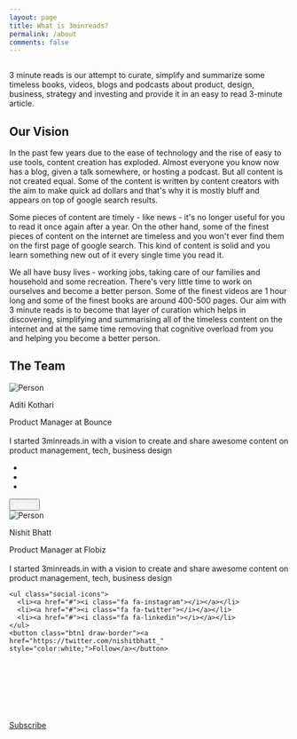 ```yaml
---
layout: page
title: What is 3minreads?
permalink: /about
comments: false
---
```


<div class="row justify-content-between">
<div class="col-md-8" style="overflow-x:auto">

<p>3 minute reads is our attempt to curate, simplify and summarize some timeless books, videos, blogs and podcasts about product, design, business, strategy and investing and provide it in an easy to read 3-minute article.</p>
<div class="section-title">
    <h2><span>Our Vision</span></h2>
</div>
<p>In the past few years due to the ease of technology and the rise of easy to use tools, content creation has exploded. Almost everyone you know now has a blog, given a talk somewhere, or hosting a podcast. But all content is not created equal. Some of the content is written by content creators with the aim to make quick ad dollars and that's why it is mostly bluff and appears on top of google search results. 

Some pieces of content are timely - like news - it's no longer useful for you to read it once again after a year. On the other hand, some of the finest pieces of content on the internet are timeless and you won't ever find them on the first page of google search. This kind of content is solid and you learn something new out of it every single time you read it. 

We all have busy lives - working jobs, taking care of our families and household and some recreation. There's very little time to work on ourselves and become a better person. Some of the finest videos are 1 hour long and some of the finest books are around 400-500 pages. Our aim with 3 minute reads is to become that layer of curation which helps in discovering, simplifying and summarising all of the timeless content on the internet and at the same time removing that cognitive overload from you and helping you become a better person.</p>
<div class="section-title">
    <h2><span>The Team</span></h2>
</div>

<div class="row1">
<div class="column1">
 <div class="card1">
    <img src="https://pbs.twimg.com/profile_images/1259110424881971200/0xvAUQC2_400x400.jpg" alt="Person" class="card__image">
    <p class="card__name">Aditi Kothari</p>
    

<div>
    Product Manager at Bounce
    
</div>
<br>
<div class="descr">
        I started 3minreads.in with
         a vision to create and share 
         awesome content on product 
         management, tech, business
design
</div>

   
<ul class="social-icons">
      <li><a href="#"><i class="fa fa-instagram"></i></a></li>
      <li><a href="#"><i class="fa fa-twitter"></i></a></li>
      <li><a href="#"><i class="fa fa-linkedin"></i></a></li>
      
</ul>
<button class="btn1 draw-border"><a href="https://twitter.com/aditikothari_" style="color:white;">Follow</a></button>
    

</div>
</div>
<div class="column1">
 <div class="card1">
    <img src="https://media-exp1.licdn.com/dms/image/C5103AQF_Iqbl_-VZgw/profile-displayphoto-shrink_800_800/0?e=1596672000&v=beta&t=7bYt7U1RoV3hOS0BgU1yhNG5sMjS1wudIqVK_ztdR2I" alt="Person" class="card__image">
    <p class="card__name">Nishit Bhatt</p>
  

<div class="grid-child-posts">
        Product Manager at Flobiz
</div>
<br>
<div class="descr">
        I started 3minreads.in with
         a vision to create and share 
         awesome content on product 
         management, tech, business
design
</div>
      

   
    <ul class="social-icons">
      <li><a href="#"><i class="fa fa-instagram"></i></a></li>
      <li><a href="#"><i class="fa fa-twitter"></i></a></li>
      <li><a href="#"><i class="fa fa-linkedin"></i></a></li>
    </ul>
    <button class="btn1 draw-border"><a href="https://twitter.com/nishitbhatt_" style="color:white;">Follow</a></button>

  
  

</div>
</div>
</div>

 


</div>

<div class="col-md-4">

<div class="sticky-top sticky-top-80">
<div class="black-card"> 
<h5 style="color:white;">Why should you subscribe?</h5>

<p style="color:white;">Thank you for your support! Your donation helps me to maintain and improve 3minreads.</p>

<a target="_blank" href="{{site.mailchimp-list}}" class="btn subs">Subscribe</a>
</div>
</div>
</div>


